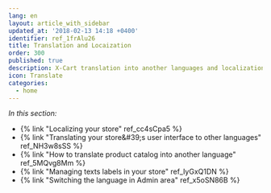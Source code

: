 ```yaml
---
lang: en
layout: article_with_sidebar
updated_at: '2018-02-13 14:18 +0400'
identifier: ref_1frAlu26
title: Translation and Locaization
order: 300
published: true
description: X-Cart translation into another languages and localization
icon: Translate
categories:
  - home
---
```

_In this section:_

*  {% link "Localizing your store" ref_cc4sCpa5 %}
*  {% link "Translating your store&amp;#39;s user interface to other languages" ref_NH3w8sSS %}
*  {% link "How to translate product catalog into another language" ref_5MQvg8Mm %}
*  {% link "Managing texts labels in your store" ref_IyGxQ1DN %}
*  {% link "Switching the language in Admin area" ref_x5oSN86B %}
